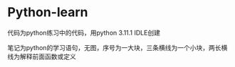 # Python-learn

代码为python练习中的代码，用python 3.11.1 IDLE创建

笔记为python的学习语句，无图，序号为一大块，三条横线为一个小块，两长横线为解释前面函数或定义